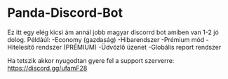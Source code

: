 # Panda-Discord-Bot
Ez itt egy elég kicsi ám annál jobb magyar discorrd bot amiben van 1-2 jó dolog.
Példáúl:
-Economy (gazdaság)
-Hibarendszer
-Prémium mód
-Hitelesítő rendszer (PRÉMIUM)
-Üdvözlő üzenet
-Globális report rendszer


 Ha tetszik akkor nyugodtan gyere fel a support szerverre: https://discord.gg/ufamF28
